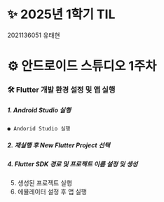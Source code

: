 # ✨ 2025년 1학기 TIL
2021136051 유태현

# ⚙ 안드로이드 스튜디오 1주차
### 🛠️ Flutter 개발 환경 설정 및 앱 실행
##### 1. Android Studio 실행
    ● Andorid Studio 실행
##### 2. 재실행 후 New Flutter Project 선택
##### 4. Flutter SDK 경로 및 프로젝트 이름 설정 및 생성
5. 생성된 프로젝트 실행
6. 에뮬레이터 설정 후 앱 실행
